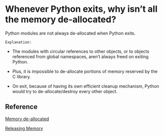 # Whenever Python exits, why isn’t all the memory de-allocated?

Python modules are not always de-allocated when Python exits.

`Explanation:`

* The modules with circular references to other objects, or to objects referenced from global namespaces, aren’t always freed on exiting Python.

* Plus, it is impossible to de-allocate portions of memory reserved by the C library.

* On exit, because of having its own efficient cleanup mechanism, Python would try to de-allocate/destroy every other object.

## Reference

[Memory de-allocated](https://www.edureka.co/community/10857/whenever-you-exit-python-is-all-memory-de-allocated)

[Releasing Memory](http://net-informations.com/python/iq/memory.htm)
